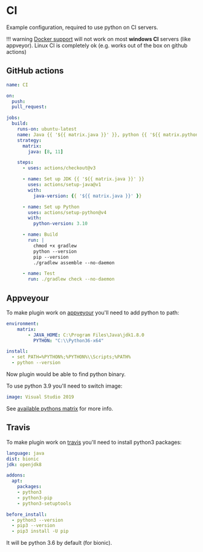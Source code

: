 # CI

Example configuration, required to use python on CI servers.

!!! warning
    [Docker support](docker.md) will not work on most **windows CI** servers (like appveyor).
    Linux CI is completely ok (e.g. works out of the box on github actions)

## GitHub actions

```yaml
name: CI

on:
  push:
  pull_request:

jobs:
  build:
    runs-on: ubuntu-latest
    name: Java {{ '${{ matrix.java }}' }}, python {{ '${{ matrix.python }}' }}
    strategy:
      matrix:
        java: [8, 11]

    steps:
      - uses: actions/checkout@v3

      - name: Set up JDK {{ '${{ matrix.java }}' }}
        uses: actions/setup-java@v1
        with:
          java-version: {{ '${{ matrix.java }}' }}

      - name: Set up Python
        uses: actions/setup-python@v4
        with:
          python-version: 3.10

      - name: Build
        run: |
          chmod +x gradlew
          python --version
          pip --version
          ./gradlew assemble --no-daemon

      - name: Test
        run: ./gradlew check --no-daemon
```

## Appveyour

To make plugin work on [appveyour](https://www.appveyor.com/) you'll need to add python to path:

```yaml
environment:
    matrix:
        - JAVA_HOME: C:\Program Files\Java\jdk1.8.0
          PYTHON: "C:\\Python36-x64"

install:
  - set PATH=%PYTHON%;%PYTHON%\\Scripts;%PATH%
  - python --version
```         

Now plugin would be able to find python binary.

To use python 3.9 you'll need to switch image:

```yaml
image: Visual Studio 2019
```

See [available pythons matrix](https://www.appveyor.com/docs/windows-images-software/#python) for more info.

## Travis

To make plugin work on [travis](https://travis-ci.org/) you'll need to install python3 packages:

```yaml
language: java  
dist: bionic
jdk: openjdk8

addons:
  apt:
    packages:
    - python3
    - python3-pip
    - python3-setuptools 

before_install:
  - python3 --version
  - pip3 --version
  - pip3 install -U pip
``` 

It will be python 3.6 by default (for bionic).
